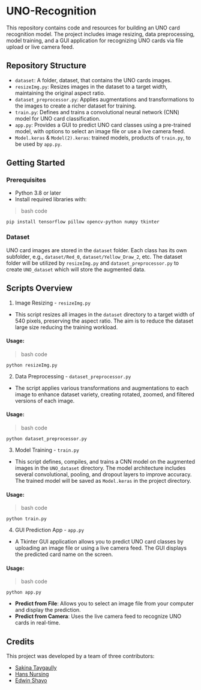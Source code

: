 # UNO-Recognition


This repository contains code and resources for building an UNO card recognition model. The project includes image resizing, data preprocessing, model training, and a GUI application for recognizing UNO cards via file upload or live camera feed.

## Repository Structure
* `dataset`: A folder, dataset, that contains the UNO cards images.
* `resizeImg.py`: Resizes images in the dataset to a target width, maintaining the original aspect ratio.
* `dataset_preprocessor.py`: Applies augmentations and transformations to the images to create a richer dataset for training.
* `train.py`: Defines and trains a convolutional neural network (CNN) model for UNO card classification.
* `app.py`: Provides a GUI to predict UNO card classes using a pre-trained model, with options to select an image file or use a live camera feed.
* `Model.keras` & `Model(2).keras`: trained models, products of `train.py`, to be used by `app.py`.
## Getting Started
### Prerequisites
* Python 3.8 or later
* Install required libraries with:
> bash code
```
pip install tensorflow pillow opencv-python numpy tkinter
```
### Dataset
UNO card images are stored in the `dataset` folder. Each class has its own subfolder, e.g., `dataset/Red_0`, `dataset/Yellow_Draw_2`, etc. The dataset folder will be utilized by `resizeImg.py` and `dataset_preprocessor.py` to create `UNO_dataset` which will store the augmented data.

## Scripts Overview
1. Image Resizing - `resizeImg.py`
- This script resizes all images in the `dataset` directory to a target width of 540 pixels, preserving the aspect ratio. The aim is to reduce the dataset large size reducing the training workload.

#### Usage:

> bash code
```
python resizeImg.py
```
2. Data Preprocessing - `dataset_preprocessor.py`
- The script applies various transformations and augmentations to each image to enhance dataset variety, creating rotated, zoomed, and filtered versions of each image.

#### Usage:

> bash code
```
python dataset_preprocessor.py
```
3. Model Training - `train.py`
- This script defines, compiles, and trains a CNN model on the augmented images in the `UNO_dataset` directory. The model architecture includes several convolutional, pooling, and dropout layers to improve accuracy. The trained model will be saved as `Model.keras` in the project directory.

#### Usage:

> bash code
```
python train.py
```

4. GUI Prediction App - `app.py`
- A Tkinter GUI application allows you to predict UNO card classes by uploading an image file or using a live camera feed. The GUI displays the predicted card name on the screen.

#### Usage:

> bash code
```
python app.py
```
* **Predict from File**: Allows you to select an image file from your computer and display the prediction.
* **Predict from Camera**: Uses the live camera feed to recognize UNO cards in real-time.

## Credits

This project was developed by a team of three contributors:

* <a href="https://github.com/saki3110">Sakina Taygaully<a>
* <a href="https://github.com/gt663">Hans Nursing<a>
* <a href="https://github.com/EdwinAbdonShayo">Edwin Shayo<a>